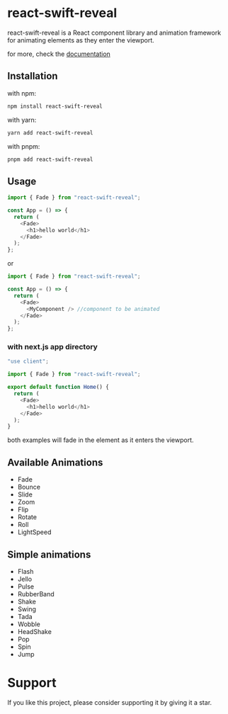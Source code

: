 # react-swift-reveal

react-swift-reveal is a React component library and animation framework for animating elements as they enter the viewport.

for more, check the [documentation](https://react-swift-reveal.vercel.app/)

## Installation

with npm:

```bash
npm install react-swift-reveal
```

with yarn:

```bash
yarn add react-swift-reveal
```

with pnpm:

```bash
pnpm add react-swift-reveal
```

## Usage

```javascript
import { Fade } from "react-swift-reveal";

const App = () => {
  return (
    <Fade>
      <h1>hello world</h1>
    </Fade>
  );
};
```

or

```javascript
import { Fade } from "react-swift-reveal";

const App = () => {
  return (
    <Fade>
      <MyComponent /> //component to be animated
    </Fade>
  );
};
```

### with next.js app directory

```javascript
"use client";

import { Fade } from "react-swift-reveal";

export default function Home() {
  return (
    <Fade>
      <h1>hello world</h1>
    </Fade>
  );
}
```

both examples will fade in the element as it enters the viewport.

## Available Animations

- Fade
- Bounce
- Slide
- Zoom
- Flip
- Rotate
- Roll
- LightSpeed

## Simple animations

- Flash
- Jello
- Pulse
- RubberBand
- Shake
- Swing
- Tada
- Wobble
- HeadShake
- Pop
- Spin
- Jump

# Support

If you like this project, please consider supporting it by giving it a star.